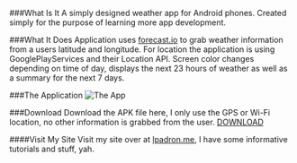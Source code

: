 ###What Is It
A simply designed weather app for Android phones. Created simply for the purpose of learning more app development. 


###What It Does
Application uses [forecast.io](https://developer.forecast.io) to grab weather information from a users latitude and longitude.
For location the application is using GooglePlayServices and their Location API. 
Screen color changes depending on time of day, displays the next 23 hours of weather as well as a summary for the next 7 days. 

###The Application
![The App](http://i.imgur.com/HtsK8bM.gif "Cool app :)")


###Download
Download the APK file here, I only use the GPS or Wi-Fi location, no other information is grabbed from the user. [DOWNLOAD](https://www.dropbox.com/s/rfet8bsw6w1facs/Weatherly%20By%20Luis%20Padron.apk?dl=0)

####Visit My Site
Visit my site over at [lpadron.me](https://www.lpadron.me), I have some informative tutorials and stuff, yah.